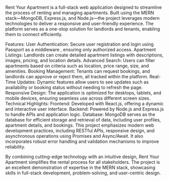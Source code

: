 Rent Your Apartment is a full-stack web application designed to streamline the process of renting and managing apartments. Built using the MERN stack—MongoDB, 
Express.js, and Node.js—the project leverages modern technologies to deliver a responsive and user-friendly experience. The platform serves as
a one-stop solution for landlords and tenants, enabling them to connect efficiently.


Features:
User Authentication: Secure user registration and login using Passport as a middleware , ensuring only authorized access.
Apartment Listings: Landlords can create detailed apartment listings with descriptions, images, pricing, and location details.
Advanced Search: Users can filter apartments based on criteria such as location, price range, size, and amenities.
Booking Management: Tenants can request bookings, and landlords can approve or reject them, all tracked within the platform.
Real-Time Updates: Dynamic features allow users to see updates such as availability or booking status without needing to refresh the page.
Responsive Design: The application is optimized for desktops, tablets, and mobile devices, ensuring seamless use across different screen sizes.
Technical Highlights:
Frontend: Developed with React.js, offering a dynamic and interactive user interface.
Backend: Powered by Node.js and Express.js to handle APIs and application logic.
Database: MongoDB serves as the database for efficient storage and retrieval of data, including user profiles, apartment details, and bookings.
This project emphasizes modern web development practices, including RESTful APIs, responsive design, and asynchronous operations using Promises and Async/Await. 
It also incorporates robust error handling and validation mechanisms to improve reliability.

By combining cutting-edge technology with an intuitive design, Rent Your Apartment simplifies the rental process for all stakeholders. 
The project is an excellent demonstration of expertise in the MERN stack, showcasing skills in full-stack development, problem-solving, and user-centric design.
